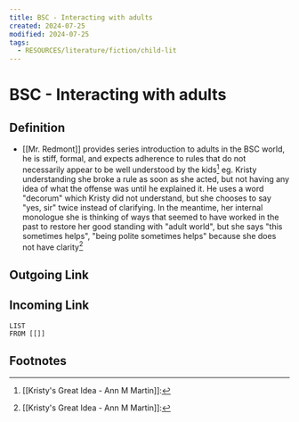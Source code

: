 ```yaml
---
title: BSC - Interacting with adults
created: 2024-07-25
modified: 2024-07-25
tags:
  - RESOURCES/literature/fiction/child-lit
---
```

# BSC - Interacting with adults
## Definition
- [[Mr. Redmont]] provides series introduction to adults in the BSC world, he is stiff, formal, and expects adherence to rules that do not necessarily appear to be well understood by the kids[^1] eg. Kristy understanding she broke a rule as soon as she acted, but not having any idea of what the offense was until he explained it. He uses a word "decorum" which Kristy did not understand, but she chooses to say "yes, sir" twice instead of clarifying. In the meantime, her internal monologue she is thinking of ways that seemed to have worked in the past to restore her good standing with "adult world", but she says "this sometimes helps", "being polite sometimes helps" because she does not have clarity[^1]
## Outgoing Link

## Incoming Link
```dataview
LIST
FROM [[]]
```
## Footnotes
[^1]: [[Kristy's Great Idea - Ann M Martin]]: 
